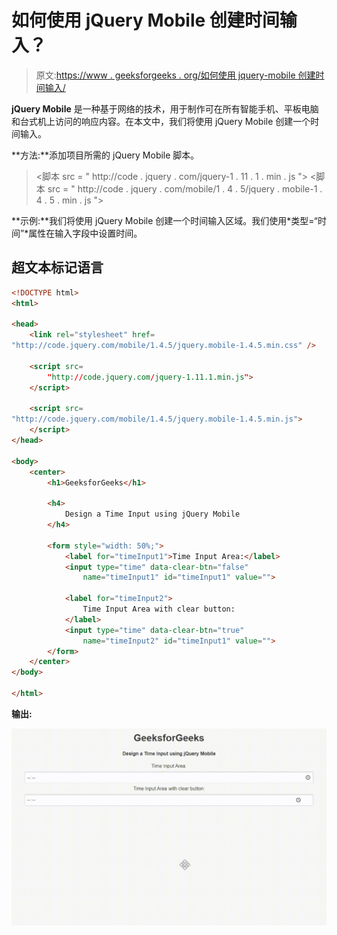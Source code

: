 # 如何使用 jQuery Mobile 创建时间输入？

> 原文:[https://www . geeksforgeeks . org/如何使用 jquery-mobile 创建时间输入/](https://www.geeksforgeeks.org/how-to-create-a-time-input-using-jquery-mobile/)

**jQuery Mobile** 是一种基于网络的技术，用于制作可在所有智能手机、平板电脑和台式机上访问的响应内容。在本文中，我们将使用 jQuery Mobile 创建一个时间输入。

**方法:**添加项目所需的 jQuery Mobile 脚本。

> <link rel="”stylesheet”" href="”http://code.jquery.com/mobile/1.4.5/jquery.mobile-1.4.5.min.css”">
> <脚本 src = " http://code . jquery . com/jquery-1 . 11 . 1 . min . js "></脚本>
> <脚本 src = " http://code . jquery . com/mobile/1 . 4 . 5/jquery . mobile-1 . 4 . 5 . min . js "></脚本>

**示例:**我们将使用 jQuery Mobile 创建一个时间输入区域。我们使用*类型=“时间”*属性在输入字段中设置时间。

## 超文本标记语言

```html
<!DOCTYPE html>
<html>

<head>
    <link rel="stylesheet" href=
"http://code.jquery.com/mobile/1.4.5/jquery.mobile-1.4.5.min.css" />

    <script src=
        "http://code.jquery.com/jquery-1.11.1.min.js">
    </script>

    <script src=
"http://code.jquery.com/mobile/1.4.5/jquery.mobile-1.4.5.min.js">
    </script>
</head>

<body>
    <center>
        <h1>GeeksforGeeks</h1>

        <h4>
            Design a Time Input using jQuery Mobile
        </h4>

        <form style="width: 50%;">
            <label for="timeInput1">Time Input Area:</label>
            <input type="time" data-clear-btn="false" 
                name="timeInput1" id="timeInput1" value="">

            <label for="timeInput2">
                Time Input Area with clear button:
            </label>
            <input type="time" data-clear-btn="true" 
                name="timeInput2" id="timeInput1" value="">
        </form>
    </center>
</body>

</html>
```

**输出:**

![](img/3b6e031ddd46a19d4bfd6d1b0227d72d.png)